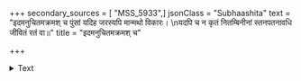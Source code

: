 +++
secondary_sources = [ "MSS_5933",]
jsonClass = "Subhaashita"
text = "इदमनुचितमक्रमश् च पुंसां यदिह जरस्यपि मान्मथो विकारः।  \nयदपि च न कृतं नितम्बिनीनां स्तनपतनावधि जीवितं रतं वा॥"
title = "इदमनुचितमक्रमश् च"

+++

<details><summary>Text</summary>

इदमनुचितमक्रमश् च पुंसां यदिह जरस्यपि मान्मथो विकारः।  
यदपि च न कृतं नितम्बिनीनां स्तनपतनावधि जीवितं रतं वा॥
</details>
